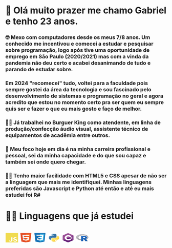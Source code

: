 # 👋  Olá muito prazer me chamo Gabriel e tenho 23 anos.  </a>
### 🤓 Mexo com computadores desde os meus 7/8 anos. Um conhecido me incentivou e comecei a estudar e pesquisar sobre programação, logo após tive uma  oportunidade de emprego em São Paulo (2020/2021) mas com a vinda da pandemia não deu certo e acabei desanimando de tudo e parando de estudar sobre.
### Em 2024 "recomecei" tudo, voltei para a faculdade pois sempre gostei da área da tecnologia e sou fascinado pelo desenvolvimento de sistemas e programação no geral e agora acredito que estou no momento certo pra ser quem eu sempre quis ser e fazer o que eu mais gosto e faço de melhor.
### 🕵️‍♂️  Já trabalhei no Burguer King como atendente, em linha de produção/confecção áudio visual, assistente técnico de equipamentos de acadêmia entre outros.  
### 🤔 Meu foco hoje em dia é na minha carreira profissional e pessoal, sei da minha capacidade e do que sou capaz e também sei onde quero chegar.
### 👨‍💻 Tenho maior facilidade com HTML5 e CSS apesar de não ser a linguagem que mais me identifiquei. Minhas linguagens preferidas são Javascript e Python até então e até eu mais estudei foi R#
 ##
# 👨‍💻 Linguagens que já estudei 
<div style="display: inline_block"><br>
  <img align="center" alt="Gabe-Js" height="30" width="40" src="https://raw.githubusercontent.com/devicons/devicon/master/icons/javascript/javascript-plain.svg">
  <img align="center" alt="Gabe-HTML" height="30" width="40" src="https://raw.githubusercontent.com/devicons/devicon/master/icons/html5/html5-original.svg">
  <img align="center" alt="Gabe-CSS" height="30" width="40" src="https://raw.githubusercontent.com/devicons/devicon/master/icons/css3/css3-original.svg">
  <img align="center" alt="Gabe-Python" height="30" width="40" src="https://raw.githubusercontent.com/devicons/devicon/master/icons/python/python-original.svg">
  <img align="center" alt="Gabe-C" height="30" width="40" src="https://raw.githubusercontent.com/octavio-oi/Language-Logo-List/main/background%20white/small/C%23.png">
  <img align="center" alt="Gabe-R" height="30" width="40" src="https://raw.githubusercontent.com/octavio-oi/Language-Logo-List/main/background%20white/small/R.png">
</div>

 ##

